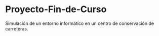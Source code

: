 # Proyecto-Fin-de-Curso
Simulación de un entorno informático en un centro de conservación de carreteras.


